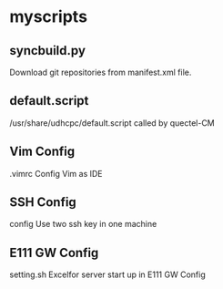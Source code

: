 # myscripts
## syncbuild.py
Download git repositories from manifest.xml file.

## default.script
/usr/share/udhcpc/default.script
called by quectel-CM

## Vim Config
.vimrc
Config Vim as IDE

## SSH Config
config
Use two ssh key in one machine

## E111 GW Config
setting.sh
Excelfor server start up in E111 GW Config

